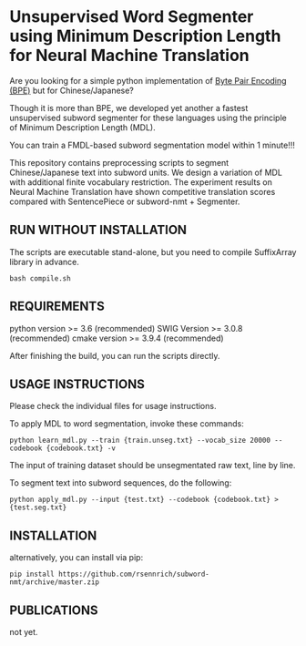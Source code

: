 Unsupervised Word Segmenter using Minimum Description Length for Neural Machine Translation
=======
Are you looking for a simple python implementation of [Byte Pair Encoding (BPE)](https://github.com/rsennrich/subword-nmt.git) but for Chinese/Japanese? 

Though it is more than BPE, we developed yet another a fastest unsupervised subword segmenter for these languages using the principle of Minimum Description Length (MDL).

You can train a FMDL-based subword segmentation model within 1 minute!!!

This repository contains preprocessing scripts to segment Chinese/Japanese text into subword
units. We design a variation of MDL with additional finite vocabulary restriction. The experiment results on Neural Machine Translation have shown competitive translation scores compared with SentencePiece or subword-nmt + Segmenter.

RUN WITHOUT INSTALLATION
------------
The scripts are executable stand-alone, but you need to compile SuffixArray library in advance.
    
    bash compile.sh

REQUIREMENTS
------------
python version >= 3.6 (recommended)
SWIG Version >= 3.0.8 (recommended)
cmake version >= 3.9.4 (recommended)


After finishing the build, you can run the scripts directly.

USAGE INSTRUCTIONS
------------------
Please check the individual files for usage instructions.

To apply MDL to word segmentation, invoke these commands:

    python learn_mdl.py --train {train.unseg.txt} --vocab_size 20000 --codebook {codebook.txt} -v

The input of training dataset should be unsegmentated raw text, line by line.

To segment text into subword sequences, do the following:

    python apply_mdl.py --input {test.txt} --codebook {codebook.txt} > {test.seg.txt}


INSTALLATION
------------
alternatively, you can install via pip:
    

    pip install https://github.com/rsennrich/subword-nmt/archive/master.zip



PUBLICATIONS
------------

not yet.


